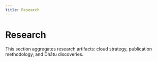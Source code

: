 ```yaml
---
title: Research
---
```


# Research

This section aggregates research artifacts: cloud strategy, publication methodology, and Dhātu discoveries.
